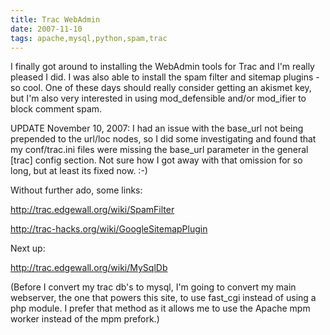 ```yaml
---
title: Trac WebAdmin
date: 2007-11-10
tags: apache,mysql,python,spam,trac
---
```


I finally got around to installing the WebAdmin tools for Trac and I'm really pleased I did. I was also able to install the spam filter and sitemap plugins - so cool. One of these days should really consider getting an akismet key, but I'm also very interested in using mod\_defensible and/or mod\_ifier to block comment spam.

UPDATE November 10, 2007: I had an issue with the base_url not being prepended to the url/loc nodes, so I did some investigating and found that my conf/trac.ini files were missing the base\_url parameter in the general [trac] config section. Not sure how I got away with that omission for so long, but at least its fixed now. :-)

Without further ado, some links:

<a  rel="nofollow" href="http://trac.edgewall.org/wiki/SpamFilter">http://trac.edgewall.org/wiki/SpamFilter</a>

<a href="http://trac-hacks.org/wiki/GoogleSitemapPlugin" rel="nofollow">http://trac-hacks.org/wiki/GoogleSitemapPlugin</a>

Next up:

<a  rel="nofollow"  href="http://trac.edgewall.org/wiki/MySqlDb">http://trac.edgewall.org/wiki/MySqlDb</a>

(Before I convert my trac db's to mysql, I'm going to convert my main webserver, the one that powers this site, to use fast\_cgi instead of using a php module. I prefer that method as it allows me to use the Apache mpm worker instead of the mpm prefork.)

